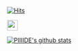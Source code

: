 [![Hits](https://hits.seeyoufarm.com/api/count/incr/badge.svg?url=https%3A%2F%2Fgithub.com%2Fxxpiiiide%2F&count_bg=%2379C83D&title_bg=%23555555&icon=&icon_color=%23E7E7E7&title=hits&edge_flat=false)](https://hits.seeyoufarm.com)

<img src="https://img.shields.io/badge/React-61DAFB.svg?&style=for-the-badge&logo=node.js&logoColor=white" height="25"/>

  [![PIIIIDE's github stats](https://github-readme-stats.vercel.app/api?username=xxpiiiide)](https://github.com/anuraghazra/github-readme-stats)
